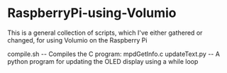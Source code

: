 # RaspberryPi-using-Volumio
This is a general collection of scripts, which I've either gathered or changed, for using Volumio on the Raspberry Pi

compile.sh    -- Compiles the C program: mpdGetInfo.c
updateText.py -- A python program for updating the OLED display using a while loop
